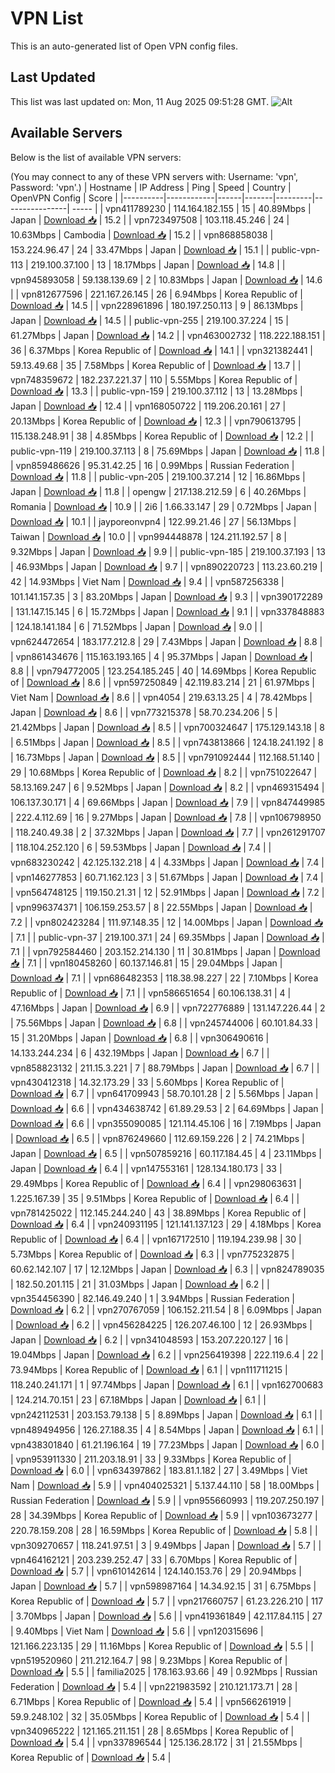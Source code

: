 # VPN List

This is an auto-generated list of Open VPN config files.

## Last Updated

This list was last updated on: Mon, 11 Aug 2025 09:51:28 GMT.
![Alt](https://repobeats.axiom.co/api/embed/186b98318ef1479477931607c1ad7d823f12451f.svg "Repobeats analytics image")

## Available Servers

Below is the list of available VPN servers:

(You may connect to any of these VPN servers with: Username: 'vpn', Password: 'vpn'.)
| Hostname | IP Address | Ping | Speed | Country | OpenVPN Config | Score |
|----------|------------|------|-------|---------|----------------| ----- |
| vpn411789230 | 114.164.182.155 | 15 | 40.89Mbps | Japan | [Download 📥](./configs/server_0_JP.ovpn) | 15.2 |
| vpn723497508 | 103.118.45.246 | 24 | 10.63Mbps | Cambodia | [Download 📥](./configs/server_1_KH.ovpn) | 15.2 |
| vpn868858038 | 153.224.96.47 | 24 | 33.47Mbps | Japan | [Download 📥](./configs/server_2_JP.ovpn) | 15.1 |
| public-vpn-113 | 219.100.37.100 | 13 | 18.17Mbps | Japan | [Download 📥](./configs/server_3_JP.ovpn) | 14.8 |
| vpn945893058 | 59.138.139.69 | 2 | 10.83Mbps | Japan | [Download 📥](./configs/server_4_JP.ovpn) | 14.6 |
| vpn812677596 | 221.167.26.145 | 26 | 6.94Mbps | Korea Republic of | [Download 📥](./configs/server_5_KR.ovpn) | 14.5 |
| vpn228961896 | 180.197.250.113 | 9 | 86.13Mbps | Japan | [Download 📥](./configs/server_6_JP.ovpn) | 14.5 |
| public-vpn-255 | 219.100.37.224 | 15 | 61.27Mbps | Japan | [Download 📥](./configs/server_7_JP.ovpn) | 14.2 |
| vpn463002732 | 118.222.188.151 | 36 | 6.37Mbps | Korea Republic of | [Download 📥](./configs/server_8_KR.ovpn) | 14.1 |
| vpn321382441 | 59.13.49.68 | 35 | 7.58Mbps | Korea Republic of | [Download 📥](./configs/server_9_KR.ovpn) | 13.7 |
| vpn748359672 | 182.237.221.37 | 110 | 5.55Mbps | Korea Republic of | [Download 📥](./configs/server_10_KR.ovpn) | 13.3 |
| public-vpn-159 | 219.100.37.112 | 13 | 13.28Mbps | Japan | [Download 📥](./configs/server_11_JP.ovpn) | 12.4 |
| vpn168050722 | 119.206.20.161 | 27 | 20.13Mbps | Korea Republic of | [Download 📥](./configs/server_12_KR.ovpn) | 12.3 |
| vpn790613795 | 115.138.248.91 | 38 | 4.85Mbps | Korea Republic of | [Download 📥](./configs/server_13_KR.ovpn) | 12.2 |
| public-vpn-119 | 219.100.37.113 | 8 | 75.69Mbps | Japan | [Download 📥](./configs/server_14_JP.ovpn) | 11.8 |
| vpn859486626 | 95.31.42.25 | 16 | 0.99Mbps | Russian Federation | [Download 📥](./configs/server_15_RU.ovpn) | 11.8 |
| public-vpn-205 | 219.100.37.214 | 12 | 16.86Mbps | Japan | [Download 📥](./configs/server_16_JP.ovpn) | 11.8 |
| opengw | 217.138.212.59 | 6 | 40.26Mbps | Romania | [Download 📥](./configs/server_17_RO.ovpn) | 10.9 |
| 2i6 | 1.66.33.147 | 29 | 0.72Mbps | Japan | [Download 📥](./configs/server_18_JP.ovpn) | 10.1 |
| jayporeonvpn4 | 122.99.21.46 | 27 | 56.13Mbps | Taiwan | [Download 📥](./configs/server_19_TW.ovpn) | 10.0 |
| vpn994448878 | 124.211.192.57 | 8 | 9.32Mbps | Japan | [Download 📥](./configs/server_20_JP.ovpn) | 9.9 |
| public-vpn-185 | 219.100.37.193 | 13 | 46.93Mbps | Japan | [Download 📥](./configs/server_21_JP.ovpn) | 9.7 |
| vpn890220723 | 113.23.60.219 | 42 | 14.93Mbps | Viet Nam | [Download 📥](./configs/server_22_VN.ovpn) | 9.4 |
| vpn587256338 | 101.141.157.35 | 3 | 83.20Mbps | Japan | [Download 📥](./configs/server_23_JP.ovpn) | 9.3 |
| vpn390172289 | 131.147.15.145 | 6 | 15.72Mbps | Japan | [Download 📥](./configs/server_24_JP.ovpn) | 9.1 |
| vpn337848883 | 124.18.141.184 | 6 | 71.52Mbps | Japan | [Download 📥](./configs/server_25_JP.ovpn) | 9.0 |
| vpn624472654 | 183.177.212.8 | 29 | 7.43Mbps | Japan | [Download 📥](./configs/server_26_JP.ovpn) | 8.8 |
| vpn861434676 | 115.163.193.165 | 4 | 95.37Mbps | Japan | [Download 📥](./configs/server_27_JP.ovpn) | 8.8 |
| vpn794772005 | 123.254.185.245 | 40 | 14.69Mbps | Korea Republic of | [Download 📥](./configs/server_28_KR.ovpn) | 8.6 |
| vpn597250849 | 42.119.83.214 | 21 | 61.97Mbps | Viet Nam | [Download 📥](./configs/server_29_VN.ovpn) | 8.6 |
| vpn4054 | 219.63.13.25 | 4 | 78.42Mbps | Japan | [Download 📥](./configs/server_30_JP.ovpn) | 8.6 |
| vpn773215378 | 58.70.234.206 | 5 | 21.42Mbps | Japan | [Download 📥](./configs/server_31_JP.ovpn) | 8.5 |
| vpn700324647 | 175.129.143.18 | 8 | 6.51Mbps | Japan | [Download 📥](./configs/server_32_JP.ovpn) | 8.5 |
| vpn743813866 | 124.18.241.192 | 8 | 16.73Mbps | Japan | [Download 📥](./configs/server_33_JP.ovpn) | 8.5 |
| vpn791092444 | 112.168.51.140 | 29 | 10.68Mbps | Korea Republic of | [Download 📥](./configs/server_34_KR.ovpn) | 8.2 |
| vpn751022647 | 58.13.169.247 | 6 | 9.52Mbps | Japan | [Download 📥](./configs/server_35_JP.ovpn) | 8.2 |
| vpn469315494 | 106.137.30.171 | 4 | 69.66Mbps | Japan | [Download 📥](./configs/server_36_JP.ovpn) | 7.9 |
| vpn847449985 | 222.4.112.69 | 16 | 9.27Mbps | Japan | [Download 📥](./configs/server_37_JP.ovpn) | 7.8 |
| vpn106798950 | 118.240.49.38 | 2 | 37.32Mbps | Japan | [Download 📥](./configs/server_38_JP.ovpn) | 7.7 |
| vpn261291707 | 118.104.252.120 | 6 | 59.53Mbps | Japan | [Download 📥](./configs/server_39_JP.ovpn) | 7.4 |
| vpn683230242 | 42.125.132.218 | 4 | 4.33Mbps | Japan | [Download 📥](./configs/server_40_JP.ovpn) | 7.4 |
| vpn146277853 | 60.71.162.123 | 3 | 51.67Mbps | Japan | [Download 📥](./configs/server_41_JP.ovpn) | 7.4 |
| vpn564748125 | 119.150.21.31 | 12 | 52.91Mbps | Japan | [Download 📥](./configs/server_42_JP.ovpn) | 7.2 |
| vpn996374371 | 106.159.253.57 | 8 | 22.55Mbps | Japan | [Download 📥](./configs/server_43_JP.ovpn) | 7.2 |
| vpn802423284 | 111.97.148.35 | 12 | 14.00Mbps | Japan | [Download 📥](./configs/server_44_JP.ovpn) | 7.1 |
| public-vpn-37 | 219.100.37.1 | 24 | 69.35Mbps | Japan | [Download 📥](./configs/server_45_JP.ovpn) | 7.1 |
| vpn792584460 | 203.152.214.130 | 11 | 30.81Mbps | Japan | [Download 📥](./configs/server_46_JP.ovpn) | 7.1 |
| vpn180458260 | 60.137.146.81 | 15 | 29.04Mbps | Japan | [Download 📥](./configs/server_47_JP.ovpn) | 7.1 |
| vpn686482353 | 118.38.98.227 | 22 | 7.10Mbps | Korea Republic of | [Download 📥](./configs/server_48_KR.ovpn) | 7.1 |
| vpn586651654 | 60.106.138.31 | 4 | 47.16Mbps | Japan | [Download 📥](./configs/server_49_JP.ovpn) | 6.9 |
| vpn722776889 | 131.147.226.44 | 2 | 75.56Mbps | Japan | [Download 📥](./configs/server_50_JP.ovpn) | 6.8 |
| vpn245744006 | 60.101.84.33 | 15 | 31.20Mbps | Japan | [Download 📥](./configs/server_51_JP.ovpn) | 6.8 |
| vpn306490616 | 14.133.244.234 | 6 | 432.19Mbps | Japan | [Download 📥](./configs/server_52_JP.ovpn) | 6.7 |
| vpn858823132 | 211.15.3.221 | 7 | 88.79Mbps | Japan | [Download 📥](./configs/server_53_JP.ovpn) | 6.7 |
| vpn430412318 | 14.32.173.29 | 33 | 5.60Mbps | Korea Republic of | [Download 📥](./configs/server_54_KR.ovpn) | 6.7 |
| vpn641709943 | 58.70.101.28 | 2 | 5.56Mbps | Japan | [Download 📥](./configs/server_55_JP.ovpn) | 6.6 |
| vpn434638742 | 61.89.29.53 | 2 | 64.69Mbps | Japan | [Download 📥](./configs/server_56_JP.ovpn) | 6.6 |
| vpn355090085 | 121.114.45.106 | 16 | 7.19Mbps | Japan | [Download 📥](./configs/server_57_JP.ovpn) | 6.5 |
| vpn876249660 | 112.69.159.226 | 2 | 74.21Mbps | Japan | [Download 📥](./configs/server_58_JP.ovpn) | 6.5 |
| vpn507859216 | 60.117.184.45 | 4 | 23.11Mbps | Japan | [Download 📥](./configs/server_59_JP.ovpn) | 6.4 |
| vpn147553161 | 128.134.180.173 | 33 | 29.49Mbps | Korea Republic of | [Download 📥](./configs/server_60_KR.ovpn) | 6.4 |
| vpn298063631 | 1.225.167.39 | 35 | 9.51Mbps | Korea Republic of | [Download 📥](./configs/server_61_KR.ovpn) | 6.4 |
| vpn781425022 | 112.145.244.240 | 43 | 38.89Mbps | Korea Republic of | [Download 📥](./configs/server_62_KR.ovpn) | 6.4 |
| vpn240931195 | 121.141.137.123 | 29 | 4.18Mbps | Korea Republic of | [Download 📥](./configs/server_63_KR.ovpn) | 6.4 |
| vpn167172510 | 119.194.239.98 | 30 | 5.73Mbps | Korea Republic of | [Download 📥](./configs/server_64_KR.ovpn) | 6.3 |
| vpn775232875 | 60.62.142.107 | 17 | 12.12Mbps | Japan | [Download 📥](./configs/server_65_JP.ovpn) | 6.3 |
| vpn824789035 | 182.50.201.115 | 21 | 31.03Mbps | Japan | [Download 📥](./configs/server_66_JP.ovpn) | 6.2 |
| vpn354456390 | 82.146.49.240 | 1 | 3.94Mbps | Russian Federation | [Download 📥](./configs/server_67_RU.ovpn) | 6.2 |
| vpn270767059 | 106.152.211.54 | 8 | 6.09Mbps | Japan | [Download 📥](./configs/server_68_JP.ovpn) | 6.2 |
| vpn456284225 | 126.207.46.100 | 12 | 26.93Mbps | Japan | [Download 📥](./configs/server_69_JP.ovpn) | 6.2 |
| vpn341048593 | 153.207.220.127 | 16 | 19.04Mbps | Japan | [Download 📥](./configs/server_70_JP.ovpn) | 6.2 |
| vpn256419398 | 222.119.6.4 | 22 | 73.94Mbps | Korea Republic of | [Download 📥](./configs/server_71_KR.ovpn) | 6.1 |
| vpn111711215 | 118.240.241.171 | 1 | 97.74Mbps | Japan | [Download 📥](./configs/server_72_JP.ovpn) | 6.1 |
| vpn162700683 | 124.214.70.151 | 23 | 67.18Mbps | Japan | [Download 📥](./configs/server_73_JP.ovpn) | 6.1 |
| vpn242112531 | 203.153.79.138 | 5 | 8.89Mbps | Japan | [Download 📥](./configs/server_74_JP.ovpn) | 6.1 |
| vpn489494956 | 126.27.188.35 | 4 | 8.54Mbps | Japan | [Download 📥](./configs/server_75_JP.ovpn) | 6.1 |
| vpn438301840 | 61.21.196.164 | 19 | 77.23Mbps | Japan | [Download 📥](./configs/server_76_JP.ovpn) | 6.0 |
| vpn953911330 | 211.203.18.91 | 33 | 9.33Mbps | Korea Republic of | [Download 📥](./configs/server_77_KR.ovpn) | 6.0 |
| vpn634397862 | 183.81.1.182 | 27 | 3.49Mbps | Viet Nam | [Download 📥](./configs/server_78_VN.ovpn) | 5.9 |
| vpn404025321 | 5.137.44.110 | 58 | 18.00Mbps | Russian Federation | [Download 📥](./configs/server_79_RU.ovpn) | 5.9 |
| vpn955660993 | 119.207.250.197 | 28 | 34.39Mbps | Korea Republic of | [Download 📥](./configs/server_80_KR.ovpn) | 5.9 |
| vpn103673277 | 220.78.159.208 | 28 | 16.59Mbps | Korea Republic of | [Download 📥](./configs/server_81_KR.ovpn) | 5.8 |
| vpn309270657 | 118.241.97.51 | 3 | 9.49Mbps | Japan | [Download 📥](./configs/server_82_JP.ovpn) | 5.7 |
| vpn464162121 | 203.239.252.47 | 33 | 6.70Mbps | Korea Republic of | [Download 📥](./configs/server_83_KR.ovpn) | 5.7 |
| vpn610142614 | 124.140.153.76 | 29 | 20.94Mbps | Japan | [Download 📥](./configs/server_84_JP.ovpn) | 5.7 |
| vpn598987164 | 14.34.92.15 | 31 | 6.75Mbps | Korea Republic of | [Download 📥](./configs/server_85_KR.ovpn) | 5.7 |
| vpn217660757 | 61.23.226.210 | 117 | 3.70Mbps | Japan | [Download 📥](./configs/server_86_JP.ovpn) | 5.6 |
| vpn419361849 | 42.117.84.115 | 27 | 9.40Mbps | Viet Nam | [Download 📥](./configs/server_87_VN.ovpn) | 5.6 |
| vpn120315696 | 121.166.223.135 | 29 | 11.16Mbps | Korea Republic of | [Download 📥](./configs/server_88_KR.ovpn) | 5.5 |
| vpn519520960 | 211.212.164.7 | 98 | 9.23Mbps | Korea Republic of | [Download 📥](./configs/server_89_KR.ovpn) | 5.5 |
| familia2025 | 178.163.93.66 | 49 | 0.92Mbps | Russian Federation | [Download 📥](./configs/server_90_RU.ovpn) | 5.4 |
| vpn221983592 | 210.121.173.71 | 28 | 6.71Mbps | Korea Republic of | [Download 📥](./configs/server_91_KR.ovpn) | 5.4 |
| vpn566261919 | 59.9.248.102 | 32 | 35.05Mbps | Korea Republic of | [Download 📥](./configs/server_92_KR.ovpn) | 5.4 |
| vpn340965222 | 121.165.211.151 | 28 | 8.65Mbps | Korea Republic of | [Download 📥](./configs/server_93_KR.ovpn) | 5.4 |
| vpn337896544 | 125.136.28.172 | 31 | 21.55Mbps | Korea Republic of | [Download 📥](./configs/server_94_KR.ovpn) | 5.4 |
